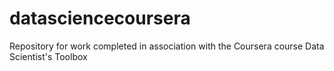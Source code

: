 # datasciencecoursera
Repository for work completed in association with the Coursera course Data Scientist's Toolbox
